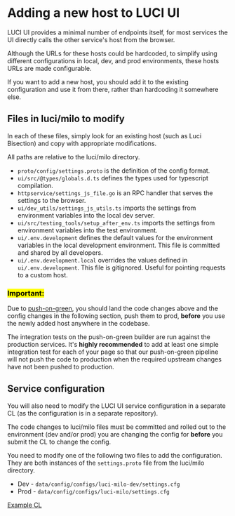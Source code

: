 # Adding a new host to LUCI UI

LUCI UI provides a minimal number of endpoints itself, for most services the UI
directly calls the other service's host from the browser.

Although the URLs for these hosts could be hardcoded, to simplify using
different configurations in local, dev, and prod environments, these hosts URLs
are made configurable.

If you want to add a new host, you should add it to the existing configuration
and use it from there, rather than hardcoding it somewhere else.

## Files in luci/milo to modify

In each of these files, simply look for an existing host (such as Luci
Bisection) and copy with appropriate modifications.

All paths are relative to the luci/milo directory.

* `proto/config/settings.proto` is the definition of the config format.
* `ui/src/@types/globals.d.ts` defines the types used for typescript
   compilation.
* `httpservice/settings_js_file.go` is an RPC handler that serves the settings
   to the browser.
* `ui/dev_utils/settings_js_utils.ts` imports the settings from environment
   variables into the local dev server.
* `ui/src/testing_tools/setup_after_env.ts` imports the settings from
   environment variables into the test environment.
* `ui/.env.development` defines the default values for the environment
   variables in the local development environment. This file is committed and
   shared by all developers.
* `ui/.env.development.local` overrides the values defined in
   `ui/.env.development`. This file is gitignored. Useful for pointing requests
   to a custom host.

### <mark>Important:</mark>

Due to [push-on-green](http://go/luci-ui-push-on-green), you should land the
code changes above and the config changes in the following section, push them
to prod, **before** you use the newly added host anywhere in the codebase.

The integration tests on the push-on-green builder are run against the
production services. It's **highly recommended** to add at least one simple
integration test for each of your page so that our push-on-green pipeline will
not push the code to production when the required upstream changes have not been
pushed to production.

## Service configuration

You will also need to modify the LUCI UI service configuration in a separate CL
(as the configuration is in a separate repository).

The code changes to luci/milo files must be committed and rolled out to the
environment (dev and/or prod) you are changing the config for **before** you
submit the CL to change the config.

You need to modify one of the following two files to add the configuration.
They are both instances of the `settings.proto` file from the luci/milo
directory.

* Dev - `data/config/configs/luci-milo-dev/settings.cfg`
* Prod - `data/config/configs/luci-milo/settings.cfg`

[Example CL](https://chrome-internal-review.googlesource.com/c/infradata/config/+/6909955/2/configs/luci-milo/settings.cfg)
